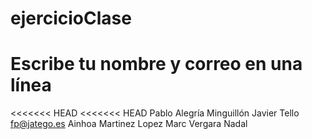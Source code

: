 # ejercicioClase

# Escribe tu nombre y correo en una línea
<<<<<<< HEAD
<<<<<<< HEAD
Pablo Alegría Minguillón
Javier Tello fp@jatego.es
Ainhoa Martinez Lopez
Marc Vergara Nadal


